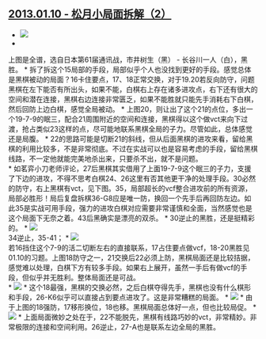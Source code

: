## [2013.01.10 - 松月小局面拆解（2）][0]

* ![](http://imglf2.ph.126.net/stwtZ64N2zzPa0S3el-MWA==/1258474620973385435.png)
* 
上图是全谱，选自日本第61届通讯战，市井树生（黑） - 长谷川一人（白），黑胜。
* 
拆了拆这个15局部的手段，局部似乎个人也没找到更好的手段。感觉总体是黑棋被动的局面？16卡住要点，17、18正常交换，对于19.20若反向防守，问题黑棋在左下能否有所出头，如果不能，白棋右上存在诸多进攻点，右下还有很大的空间和潜在连接，黑棋右边连接非常匮乏，如果不能胜就只能先手消耗右下白棋，然后回防上边白棋，感觉全局被动。
* 
上图20，则让出了这个21的点位，多出一个19-7-9的眠三，配合21周围附近的空间和连接，黑棋得以这个做vct来向下过渡，抢占类似23这样的点，尽可能地联系黑棋全局的子力。尽管如此，总体感觉还是局腹。
* 
22的思路可能是切断21的斜线，但从后面黑棋的进攻来看，留给黑棋的利用比较多，不是非常彻底。不过在实战可以也是容易考虑的手段，留给黑棋线路，不一定他就能完美地杀出来，只要杀不出，就不是问题。  
* 
如茗弈小刀老师评论，27后黑棋其实借用了上面19-7-9这个眠三的子力，支援了下边的进攻，不得不思考白棋24、26这里有否其他更干净的处理手段。30必然的防守，右上黑棋有vct，见下图。35，局部超长的vcf整合进攻前的所有资源，局部必胜形！局后复盘拆棋36-G8应是唯一防，换回一个先手后再回防左边。如此35是实战可用手段，强力的进攻白棋对应需要非常谨慎和全面，当然感觉也是这个局面下无奈之着。43后黑确实是漂亮的双杀。
* 
30逆止的黑胜，还是挺精彩的。
* 
![](http://imglf2.ph.126.net/v5cSmPXe00-vLm_qbz4t5w==/1241023172417327945.png)  
34逆止，35-41；
* 
![](http://imglf0.ph.126.net/u7hCSfLXUQ0xPKVJmA5A7Q==/2983634753232995886.png)  
若16挡住这个7-9的活二切断左右的直接联系，17占住要点做vcf，18-20黑胜见01.10的习题。上图18防守之一，21交换后22必须上防，黑棋局面还是比较拮据，感觉难以处理，白棋下方有较多手段。如果右上展开，虽然一手后有做vcf的手段，但似乎并无胜利。整体局面还是可战。  
* 
![](http://imglf2.ph.126.net/ihOX2X5sCh6evvTrCgW4Kg==/1414693233048202151.png)
* 
这个18最强，黑棋的交换必然，之后白棋夺得先手，黑棋也没有什么棋形和手段，26-K6似乎可以直接占到要点进攻了。这是非常糟糕的局面。
* 
![](http://imglf2.ph.126.net/4RTT89eaQnP8WHZ5ZCmbMg==/2116410349987802258.png)
* 
由于上图的18强防，17移形换位，18也移。黑棋局面总体好一点，但也比较局促。
* 
![](http://imglf1.ph.126.net/ODe5e_f1hABcT-rJwCM2-w==/1937955214753166053.png)
* 
上面局面微妙之处在于，22不能脱先，黑棋有线路巧妙的vct，非常精妙。非常极限的连接和空间利用。26逆止，27-A也是联系左边全局的黑胜。  



[0]: #